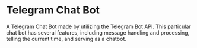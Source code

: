 # Telegram Chat Bot


A Telegram Chat Bot made by utilizing the Telegram Bot API. This particular chat bot has several features, including message handling and processing, telling the current time, and serving as a chatbot.


